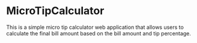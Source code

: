 # MicroTipCalculator
This is a simple micro tip calculator web application that allows users to calculate the final bill amount based on the bill amount and tip percentage.

